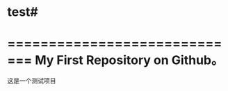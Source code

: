 # test#
=============================
My First Repository on Github。
=============================
这是一个测试项目
